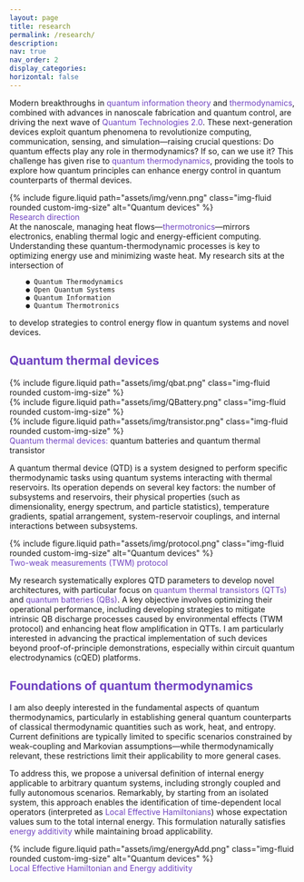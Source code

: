 ```yaml
---
layout: page
title: research
permalink: /research/
description:
nav: true
nav_order: 2
display_categories:
horizontal: false
---
```




<div class="row">
    <!-- Text column (left) -->
    <div class="col-sm-7">
        <div class="text-justify">
            <p>Modern breakthroughs in <span style="color: #6f42c1;">quantum information theory</span> and <span style="color: #6f42c1;">thermodynamics</span>, combined with advances in nanoscale fabrication and quantum control, are driving the next wave of <span style="color: #6f42c1;">Quantum Technologies 2.0</span>. These next-generation devices exploit quantum phenomena to revolutionize computing, communication, sensing, and simulation—raising crucial questions: Do quantum effects play any role in thermodynamics? If so, can we use it?
        This challenge has given rise to <span style="color: #6f42c1;">quantum thermodynamics</span>, providing the tools to explore how quantum principles can enhance energy control in quantum counterparts of thermal devices.
            </p>
         </div>
    </div>
        <!-- Image column (right) -->
    <div class="col-sm-5">
        {% include figure.liquid 
           path="assets/img/venn.png" 
           class="img-fluid rounded custom-img-size" 
           alt="Quantum devices" %}
        <div class="caption"><span style="color: #6f42c1;">Research direction</span></div>
    </div>
</div>
At the nanoscale, managing heat flows—<span style="color: #6f42c1;">thermotronics</span>—mirrors electronics, enabling thermal logic and energy-efficient computing. Understanding these quantum-thermodynamic processes is key to optimizing energy use and minimizing waste heat.
My research sits at the intersection of

        ● Quantum Thermodynamics
        ● Open Quantum Systems
        ● Quantum Information
        ● Quantum Thermotronics
    
to develop strategies to control energy flow in quantum systems and novel devices.


<h2><span style="color: #6f42c1;">Quantum thermal devices</span></h2>



<div class="row justify-content-sm-center">
    <div class="col-sm mt-3 mt-md-0">
        {% include figure.liquid path="assets/img/qbat.png" class="img-fluid rounded custom-img-size" %}
    </div>
    <div class="col-sm mt-3 mt-md-0">
        {% include figure.liquid path="assets/img/QBattery.png" class="img-fluid rounded custom-img-size" %}
    </div>
    <div class="col-sm mt-3 mt-md-0">
        {% include figure.liquid path="assets/img/transistor.png" class="img-fluid rounded custom-img-size" %}
    </div>
</div>
<div class="caption">
    <span style="color: #6f42c1;">Quantum thermal devices:</span> quantum batteries and quantum thermal transistor
</div>



<div class="text-justify">
  <p>A quantum thermal device (QTD) is a system designed to perform specific thermodynamic tasks using quantum systems interacting with thermal reservoirs. Its operation depends on several key factors: the number of subsystems and reservoirs, their physical properties (such as dimensionality, energy spectrum, and particle statistics), temperature gradients, spatial arrangement, system-reservoir couplings, and internal interactions between subsystems.</p>
</div>

<div class="row">
    <!-- Image column (left) -->
    <div class="col-sm-3">
        {% include figure.liquid 
           path="assets/img/protocol.png" 
           class="img-fluid rounded custom-img-size" 
           alt="Quantum devices" %}
        <div class="caption"><span style="color: #6f42c1;">Two-weak measurements (TWM) protocol</span></div>
    </div>
    <!-- Text column (right) -->
    <div class="col-sm-9">
        <div class="text-justify">
            <p>My research systematically explores QTD parameters to develop novel architectures, with particular focus on <span style="color: #6f42c1;">quantum thermal transistors (QTTs)</span> and <span style="color: #6f42c1;">quantum batteries (QBs)</span>. A key objective involves optimizing their operational performance, including developing strategies to mitigate intrinsic QB discharge processes caused by environmental effects (TWM protocol) and enhancing heat flow amplification in QTTs. I am particularly interested in advancing the practical implementation of such devices beyond proof-of-principle demonstrations, especially within circuit quantum electrodynamics (cQED) platforms.</p>
        </div>
    </div>
</div>







<h2><span style="color: #6f42c1;">Foundations of quantum thermodynamics</span></h2>



<div class="row">
    <!-- Text column (left) -->
    <div class="col-sm-6">
        <div class="text-justify">
            <p>I am also deeply interested in the fundamental aspects of quantum thermodynamics, particularly in establishing general quantum counterparts of classical thermodynamic quantities such as work, heat, and entropy. Current definitions are typically limited to specific scenarios constrained by weak-coupling and Markovian assumptions—while thermodynamically relevant, these restrictions limit their applicability to more general cases.</p>
            <p>To address this, we propose a universal definition of internal energy applicable to arbitrary quantum systems, including strongly coupled and fully autonomous scenarios. Remarkably, by starting from an isolated system, this approach enables the identification of time-dependent local operators (interpreted as <span style="color: #6f42c1;">Local Effective Hamiltonians</span>) whose expectation values sum to the total internal energy. This formulation naturally satisfies <span style="color: #6f42c1;">energy additivity</span> while maintaining broad applicability.</p>
         </div>
    </div>
        <!-- Image column (right) -->
    <div class="col-sm-4">
        {% include figure.liquid 
           path="assets/img/energyAdd.png" 
           class="img-fluid rounded custom-img-size" 
           alt="Quantum devices" %}
        <div class="caption"><span style="color: #6f42c1;">Local Effective Hamiltonian and Energy additivity</span></div>
    </div>
</div>




